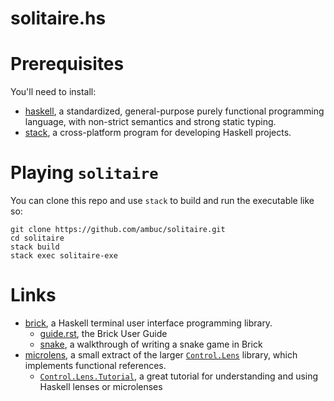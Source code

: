 # solitaire.hs

# Prerequisites
You'll need to install:
- [haskell](https://www.haskell.org/platform/), a standardized, general-purpose
  purely functional programming language, with non-strict semantics and strong
  static typing.
- [stack](https://docs.haskellstack.org/en/stable/README/), a cross-platform
  program for developing Haskell projects.

# Playing `solitaire`
You can clone this repo and use `stack` to build and run the executable like so:
```
git clone https://github.com/ambuc/solitaire.git
cd solitaire
stack build
stack exec solitaire-exe
```

# Links
- [brick](https://hackage.haskell.org/package/brick), a Haskell terminal user
  interface programming library.
  - [guide.rst](https://github.com/jtdaugherty/brick/blob/master/docs/guide.rst),
    the Brick User Guide
  - [snake](https://samtay.github.io/articles/brick.html), a walkthrough of
    writing a snake game in Brick
- [microlens](https://hackage.haskell.org/package/microlens), a small extract of
  the larger [`Control.Lens`](http://hackage.haskell.org/package/lens) library,
  which implements functional references.
  - [`Control.Lens.Tutorial`](https://hackage.haskell.org/package/lens-tutorial/docs/Control-Lens-Tutorial.html),
    a great tutorial for understanding and using Haskell lenses or microlenses 

